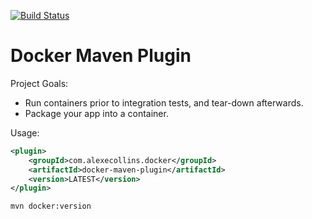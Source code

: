 [![Build Status](https://drone.io/github.com/alexec/docker-maven-plugin/status.png)](https://drone.io/github.com/alexec/docker-maven-plugin/latest)

Docker Maven Plugin
===

Project Goals:

* Run containers prior to integration tests, and tear-down afterwards.
* Package your app into a container.

Usage:

```xml
<plugin>
    <groupId>com.alexecollins.docker</groupId>
    <artifactId>docker-maven-plugin</artifactId>
    <version>LATEST</version>
</plugin>
```

```sh
mvn docker:version
```